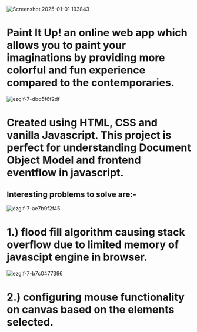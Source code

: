![Screenshot 2025-01-01 193843](https://github.com/user-attachments/assets/4f19e7f2-d5a2-46cd-a7a7-3fb0f8a98395)


<h1>Paint It Up! an online web app which allows you to paint your imaginations by providing more colorful and fun experience compared to the contemporaries.</h1>

![ezgif-7-dbd5f6f2df](https://github.com/user-attachments/assets/7c32a4c2-d62c-4b18-8f25-57f4c20b030e)


<h1>Created using HTML, CSS and vanilla Javascript. This project is perfect for understanding Document Object Model and frontend eventflow in javascript.</h1>

<h2>Interesting problems to solve are:-</h2>

![ezgif-7-ae7b9f2f45](https://github.com/user-attachments/assets/0fa2660e-5b02-4a54-b33f-0913a436c523)


<h1>1.) flood fill algorithm causing stack overflow due to limited memory of javascipt engine in browser.</h1>

![ezgif-7-b7c0477396](https://github.com/user-attachments/assets/967ad82e-73ea-42d7-a3b3-756309713553)


<h1>2.) configuring mouse functionality on canvas based on the elements selected.</h1>
